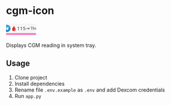 # cgm-icon

![screen](assets/screenshot.png)

Displays CGM reading in system tray.

## Usage

1. Clone project
2. Install dependencies
3. Rename file `.env.example` as `.env` and add Dexcom credentials
4. Run `app.py`
